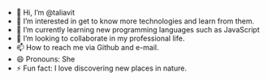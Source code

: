 - 👋 Hi, I’m @taliavit
- 👀 I’m interested in get to know more technologies and learn from them.
- 🌱 I’m currently learning new programming languages such as JavaScript
- 💞️ I’m looking to collaborate in my professional life.
- 📫 How to reach me via Github and e-mail.
- 😄 Pronouns: She
- ⚡ Fun fact: I love discovering new places in nature.

<!---
taliavit/taliavit is a ✨ special ✨ repository because its `README.md` (this file) appears on your GitHub profile.
You can click the Preview link to take a look at your changes.
--->
